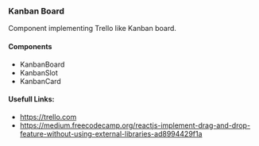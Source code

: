 ### Kanban Board
Component implementing Trello like Kanban board.

#### Components
- KanbanBoard
- KanbanSlot
- KanbanCard

#### Usefull Links:
- https://trello.com
- https://medium.freecodecamp.org/reactjs-implement-drag-and-drop-feature-without-using-external-libraries-ad8994429f1a
